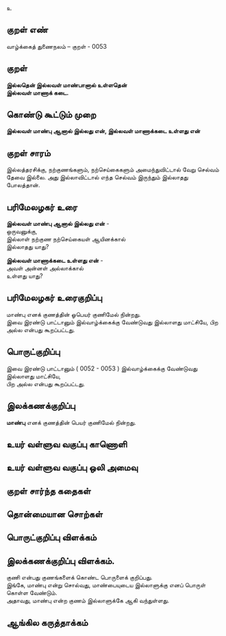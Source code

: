 உ

## குறள் எண் 

வாழ்க்கைத் துணைநலம் – குறள் - 0053
## குறள் 

**இல்லதென் இல்லவள் மாண்பானால் உள்ளதென்  
இல்லவள் மாணாக் கடை.** 

## கொண்டு கூட்டும் முறை

**இல்லவள் மாண்பு ஆனால் இல்லது என், இல்லவள் மாணாக்கடை உள்ளது என்**  

## குறள் சாரம் 

இல்லத்தரசிக்கு, நற்குணங்களும், நற்செய்கைகளும் அமைந்துவிட்டால் வேறு செல்வம் தேவை இல்லை. அது இல்லாவிட்டால் எந்த செல்வம் இருந்தும் இல்லாதது போலத்தான்.

## பரிமேலழகர் உரை

**இல்லவள் மாண்பு ஆனால் இல்லது என்** -  
ஒருவனுக்கு,  
இல்லாள் நற்குண நற்செய்கையள் ஆயினக்கால்  
இல்லாதது யாது?  

**இல்லவள் மாணாக்கடை உள்ளது என்** -  
அவள் அன்னள் அல்லாக்கால்  
உள்ளது யாது?   

## பரிமேலழகர் உரைகுறிப்பு   

மாண்பு எனக் குணத்தின் ஓபெயர் குணிமேல் நின்றது.  
இவை இரண்டு பாட்டானும் இல்வாழ்க்கைக்கு வேண்டுவது இல்லாளது மாட்சியே, பிற அல்ல என்பது கூறப்பட்டது.  

## பொருட்குறிப்பு 

இவை இரண்டு பாட்டானும் ( 0052 - 0053 ) 
இல்வாழ்க்கைக்கு வேண்டுவது இல்லாளது மாட்சியே,  
பிற அல்ல என்பது கூறப்பட்டது.   

## இலக்கணக்குறிப்பு  

**மாண்பு** எனக் குணத்தின் பெயர் குணிமேல் நின்றது.  

## உயர் வள்ளுவ வகுப்பு காணொளி


## உயர் வள்ளுவ வகுப்பு ஒலி அமைவு 

 
## குறள் சார்ந்த கதைகள் 


## தொன்மையான சொற்கள்


## பொருட்குறிப்பு விளக்கம்


## இலக்கணக்குறிப்பு விளக்கம்.

குணி என்பது குணங்களைக் கொண்ட பொருளைக் குறிப்பது.  
இங்கே, மாண்பு என்று சொல்வது, மாண்பையுடைய இல்லாளுக்கு எனப் பொருள் கொள்ள வேண்டும்.  
அதாவது, மாண்பு என்ற குணம் இல்லாளுக்கே ஆகி வந்துள்ளது.

## ஆங்கில கருத்தாக்கம் 


